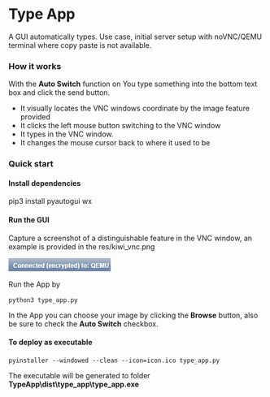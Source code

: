 # Type App
A GUI automatically types. Use case, initial server setup with noVNC/QEMU terminal where copy paste is not available.

### How it works
With the  **Auto Switch** function on
You type something into the bottom text box and click the send button.
-  It visually locates the VNC windows coordinate by the image feature provided
-  It clicks the left mouse button switching to the VNC window 
-  It types in the VNC window.
- It changes the mouse cursor back to where it used to be
### Quick start
#### Install dependencies
pip3 install pyautogui wx
#### Run the GUI
Capture a screenshot of a distinguishable feature in the VNC window, an example is provided in the res/kiwi_vnc.png

![window feature](https://raw.githubusercontent.com/Tony607/TypeApp/master/res/kiwi_vnc.png)

Run the App by

```
python3 type_app.py
```
In the App you can choose your image by clicking the **Browse** button, also be sure to check the **Auto Switch** checkbox.

#### To deploy as executable
```
pyinstaller --windowed --clean --icon=icon.ico type_app.py
```
The executable will be generated to folder **TypeApp\dist\type_app\type_app.exe**